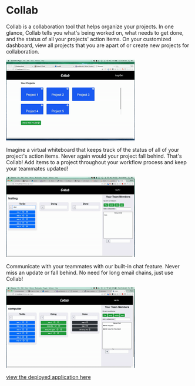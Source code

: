 # Collab

<p>Collab is a collaboration tool that helps organize your projects. In one glance, Collab
tells you what's being worked on, what needs to get done, and the status of all your projects' action items. On your customized dashboard, view all projects that you are apart of or create new projects for collaboration.
</p>
<img src="public/images/dashboard.gif" width="350"/>
      

 <p>Imagine a virtual whiteboard that keeps track of the status of all of your project's action items.  Never again would your project fall behind. That's Collab! Add items to a project throughout your workflow
process and keep your teammates updated!</p>
<img src="public/images/todos.gif" width="350"/>
        

    

 <p class="about">Communicate with your teammates with our built-in chat feature. Never miss an update or fall behind. No need
 for long email chains, just use Collab!</p>  
 <img src="public/images/chat.gif" width="350"/> 
 
 [view the deployed application here](https://collab-proj.herokuapp.com/)
            
